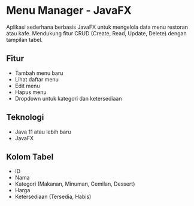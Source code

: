 # Menu Manager - JavaFX

Aplikasi sederhana berbasis JavaFX untuk mengelola data menu restoran atau kafe. Mendukung fitur CRUD (Create, Read, Update, Delete) dengan tampilan tabel.

## Fitur

* Tambah menu baru
* Lihat daftar menu
* Edit menu
* Hapus menu
* Dropdown untuk kategori dan ketersediaan

## Teknologi

* Java 11 atau lebih baru
* JavaFX

## Kolom Tabel

* ID
* Nama
* Kategori (Makanan, Minuman, Cemilan, Dessert)
* Harga
* Ketersediaan (Tersedia, Habis)
